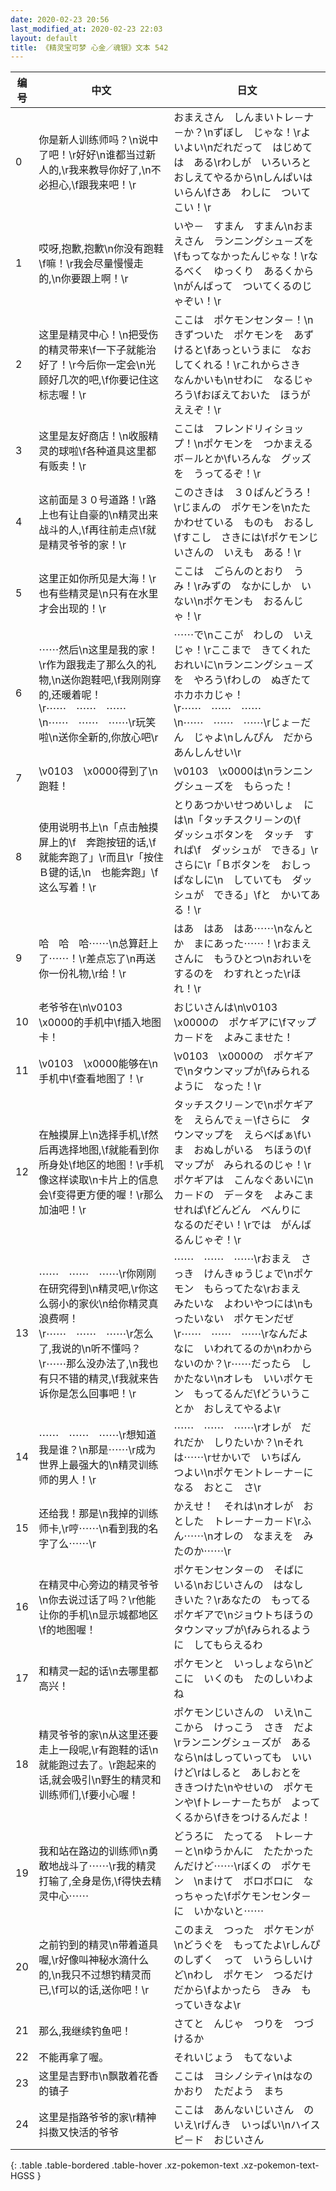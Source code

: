 ```yaml
---
date: 2020-02-23 20:56
last_modified_at: 2020-02-23 22:03
layout: default
title: 《精灵宝可梦 心金／魂银》文本 542
---
```

| 编号 | 中文 | 日文 |
| ---- | ---- | ---- |
| 0 | 你是新人训练师吗？\n说中了吧！\r好好\n谁都当过新人的,\r我来教导你好了,\n不必担心,\f跟我来吧！\r | おまえさん　しんまいトレ－ナ－か？\nずぼし　じゃな！\rよいよい\nだれだって　はじめては　ある\rわしが　いろいろと　おしえてやるから\nしんぱいは　いらん\fさあ　わしに　ついてこい！\r |
| 1 | 哎呀,抱歉,抱歉\n你没有跑鞋\f嘛！\r我会尽量慢慢走的,\n你要跟上啊！\r | いや－　すまん　すまん\nおまえさん　ランニングシュ－ズを\fもってなかったんじゃな！\rなるべく　ゆっくり　あるくから\nがんばって　ついてくるのじゃぞい！\r |
| 2 | 这里是精灵中心！\n把受伤的精灵带来\f一下子就能治好了！\r今后你一定会\n光顾好几次的吧,\f你要记住这标志喔！\r | ここは　ポケモンセンタ－！\nきずついた　ポケモンを　あずけると\fあっというまに　なおしてくれる！\rこれからさき　なんかいも\nせわに　なるじゃろう\fおぼえておいた　ほうが　ええぞ！\r |
| 3 | 这里是友好商店！\n收服精灵的球啦\f各种道具这里都有贩卖！\r | ここは　フレンドリィショップ！\nポケモンを　つかまえる　ボ－ルとか\fいろんな　グッズを　うってるぞ！\r |
| 4 | 这前面是３０号道路！\r路上也有让自豪的\n精灵出来战斗的人,\f再往前走点\f就是精灵爷爷的家！\r | このさきは　３０ばんどうろ！\rじまんの　ポケモンを\nたたかわせている　ものも　おるし\fすこし　さきには\fポケモンじいさんの　いえも　ある！\r |
| 5 | 这里正如你所见是大海！\r也有些精灵是\n只有在水里才会出现的！\r | ここは　ごらんのとおり　うみ！\rみずの　なかにしか　いない\nポケモンも　おるんじゃ！\r |
| 6 | ⋯⋯然后\n这里是我的家！\r作为跟我走了那么久的礼物,\n送你跑鞋吧,\f我刚刚穿的,还暖着呢！\r⋯⋯　⋯⋯　⋯⋯\n⋯⋯　⋯⋯　⋯⋯\r玩笑啦\n送你全新的,你放心吧\r | ⋯⋯で\nここが　わしの　いえじゃ！\rここまで　きてくれた　おれいに\nランニングシュ－ズを　やろう\fわしの　ぬぎたて　ホカホカじゃ！\r⋯⋯　⋯⋯　⋯⋯\n⋯⋯　⋯⋯　⋯⋯\rじょ－だん　じゃよ\nしんぴん　だから　あんしんせい\r |
| 7 | \v0103　\x0000得到了\n跑鞋！ | \v0103　\x0000は\nランニングシュ－ズを　もらった！ |
| 8 | 使用说明书上\n「点击触摸屏上的\f　奔跑按钮的话,\f　就能奔跑了」\r而且\r「按住Ｂ键的话,\n　也能奔跑」\f这么写着！\r | とりあつかいせつめいしょ　には\n「タッチスクリ－ンの\f　ダッシュボタンを　タッチ　すれば\f　ダッシュが　できる」\rさらに\r「Ｂボタンを　おしっぱなしに\n　していても　ダッシュが　できる」\fと　かいてある！\r |
| 9 | 哈　哈　哈⋯⋯\n总算赶上了⋯⋯！\r差点忘了\n再送你一份礼物,\r给！\r | はあ　はあ　はあ⋯⋯\nなんとか　まにあった⋯⋯！\rおまえさんに　もうひとつ\nおれいを　するのを　わすれとった\rほれ！\r |
| 10 | 老爷爷在\n\v0103　\x0000的手机中\f插入地图卡！ | おじいさんは\n\v0103　\x0000の　ポケギアに\fマップカ－ドを　よみこませた！ |
| 11 | \v0103　\x0000能够在\n手机中\f查看地图了！\r | \v0103　\x0000の　ポケギアで\nタウンマップが\fみられるように　なった！\r |
| 12 | 在触摸屏上\n选择手机,\f然后再选择地图,\f就能看到你所身处\f地区的地图！\r手机像这样读取\n卡片上的信息会\f变得更方便的喔！\r那么加油吧！\r | タッチスクリ－ンで\nポケギアを　えらんでぇ－\fさらに　タウンマップを　えらべばぁ\fいま　おぬしがいる　ちほうの\fマップが　みられるのじゃ！\rポケギアは　こんなぐあいに\nカ－ドの　デ－タを　よみこませれば\fどんどん　べんりに　なるのだぞい！\rでは　がんばるんじゃぞ！\r |
| 13 | ⋯⋯　⋯⋯　⋯⋯\r你刚刚在研究得到\n精灵吧,\r你这么弱小的家伙\n给你精灵真浪费啊！\r⋯⋯　⋯⋯　⋯⋯\r怎么了,我说的\n听不懂吗？\r⋯⋯那么没办法了,\n我也有只不错的精灵,\f我就来告诉你是怎么回事吧！\r | ⋯⋯　⋯⋯　⋯⋯\rおまえ　さっき　けんきゅうじょで\nポケモン　もらってたな\rおまえ　みたいな　よわいやつには\nもったいない　ポケモンだぜ\r⋯⋯　⋯⋯　⋯⋯\rなんだよ　なに　いわれてるのか\nわからないのか？\r⋯⋯だったら　しかたない\nオレも　いいポケモン　もってるんだ\fどういうことか　おしえてやるよ\r |
| 14 | ⋯⋯　⋯⋯　⋯⋯\r想知道我是谁？\n那是⋯⋯\r成为世界上最强大的\n精灵训练师的男人！\r | ⋯⋯　⋯⋯　⋯⋯\rオレが　だれだか　しりたいか？\nそれは⋯⋯\rせかいで　いちばん　つよい\nポケモントレ－ナ－になる　おとこ　さ\r |
| 15 | 还给我！那是\n我掉的训练师卡,\r哼⋯⋯\n看到我的名字了么⋯⋯\r | かえせ！　それは\nオレが　おとした　トレ－ナ－カ－ド\rふん⋯⋯\nオレの　なまえを　みたのか⋯⋯\r |
| 16 | 在精灵中心旁边的精灵爷爷\n你去说过话了吗？\r他能让你的手机\n显示城都地区\f的地图喔！ | ポケモンセンタ－の　そばに　いる\nおじいさんの　はなし　きいた？\rあなたの　もってる　ポケギアで\nジョウトちほうの　タウンマップが\fみられるように　してもらえるわ |
| 17 | 和精灵一起的话\n去哪里都高兴！ | ポケモンと　いっしょなら\nどこに　いくのも　たのしいわよね |
| 18 | 精灵爷爷的家\n从这里还要走上一段呢,\r有跑鞋的话\n就能跑过去了。\r跑起来的话,就会吸引\n野生的精灵和训练师们,\f要小心喔！ | ポケモンじいさんの　いえ\nここから　けっこう　さき　だよ\rランニングシュ－ズが　あるなら\nはしっていっても　いいけど\rはしると　あしおとを　ききつけた\nやせいの　ポケモンや\fトレ－ナ－たちが　よってくるから\fきをつけるんだよ！ |
| 19 | 我和站在路边的训练师\n勇敢地战斗了⋯⋯\r我的精灵打输了,全身是伤,\f得快去精灵中心⋯⋯ | どうろに　たってる　トレ－ナ－と\nゆうかんに　たたかったんだけど⋯⋯\rぼくの　ポケモン　\nまけて　ボロボロに　なっちゃった\fポケモンセンタ－に　いかないと⋯⋯ |
| 20 | 之前钓到的精灵\n带着道具喔,\r好像叫神秘水滴什么的,\n我只不过想钓精灵而已,\f可以的话,送你吧！\r | このまえ　つった　ポケモンが\nどうぐを　もってたよ\rしんぴのしずく　って　いうらしいけど\nわし　ポケモン　つるだけだから\fよかったら　きみ　もっていきなよ\r |
| 21 | 那么,我继续钓鱼吧！ | さてと　んじゃ　つりを　つづけるか |
| 22 | 不能再拿了喔。 | それいじょう　もてないよ |
| 23 | 这里是吉野市\n飘散着花香的镇子 | ここは　ヨシノシティ\nはなのかおり　ただよう　まち |
| 24 | 这里是指路爷爷的家\r精神抖擞又快活的爷爷 | ここは　あんないじいさん　のいえ\rげんき　いっぱい\nハイスピ－ド　おじいさん |
{: .table .table-bordered .table-hover .xz-pokemon-text .xz-pokemon-text-HGSS }